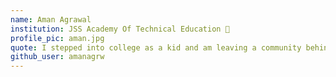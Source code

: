 ```yaml
---
name: Aman Agrawal 
institution: JSS Academy Of Technical Education 🚩 
profile_pic: aman.jpg 
quote: I stepped into college as a kid and am leaving a community behind that had always watched my back.
github_user: amanagrw
---
```

